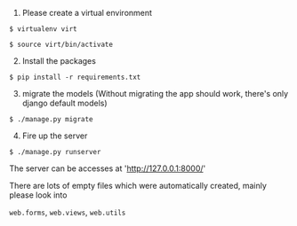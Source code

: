 1. Please create a virtual environment

```$ virtualenv virt```

```$ source virt/bin/activate```

2. Install the packages

```$ pip install -r requirements.txt```

3. migrate the models (Without migrating the app should work, there's only
    django default models)

```$ ./manage.py migrate```

4. Fire up the server

```$ ./manage.py runserver ```

The server can be accesses at 'http://127.0.0.1:8000/'

There are lots of empty files which were automatically created, mainly please look into

`web.forms`, `web.views`, `web.utils`
